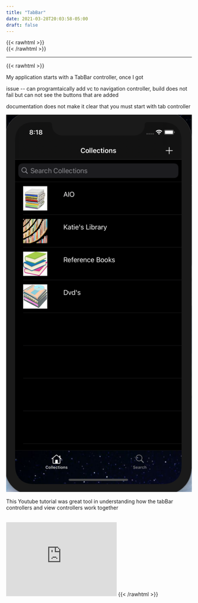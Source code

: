 ```yaml
---
title: "TabBar"
date: 2021-03-28T20:03:58-05:00
draft: false
---
```

{{< rawhtml >}}
<br />
{{< /rawhtml >}}

***
{{< rawhtml >}}
<p>My application starts with a TabBar controller, once I got

issue --
can programtaically add vc to navigation controller, build does not fail
but can not see the buttons that are added

documentation does not make it clear that you must start with tab controller</p>



<img src="/images/swift/collect/tabbar.png" alt="App Screenshot" class="centergif">


<p>This Youtube tutorial was great tool in understanding how the tabBar controllers and view controllers work together</p>
<br />
<iframe width="300" height="200" class="center" src="https://www.youtube.com/embed/Nx3qPQ_qOFM" title="YouTube video player" frameborder="0" allow="accelerometer; autoplay; clipboard-write; encrypted-media; gyroscope; picture-in-picture" allowfullscreen></iframe>
{{< /rawhtml >}}
